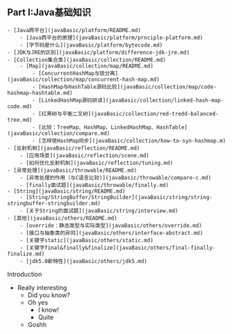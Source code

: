 ## Part I:Java基础知识
	- [Java跨平台](javaBasic/platform/README.md)
		- [Java跨平台的原理](javaBasic/platform/prnciple-platform.md)
		- [字节码是什么](javaBasic/platform/bytecode.md)
	- [JDK与JRE的区别](javaBasic/platform/difference-jdk-jre.md) 
	- [Collection集合类](javaBasic/collection/README.md) 
		- [Map](javaBasic/collection/map/README.md)
			- [ConcurrentHashMap与锁分离](javaBasic/collection/map/concurrent-hash-map.md)
			- [HashMap与HashTable源码比较](javaBasic/collection/map/code-hashmap-hashtable.md)
			- [LinkedHashMap源码研读](javaBasic/collection/linked-hash-map-code.md)
			- [红黑树与平衡二叉树](javaBasic/collection/red-tredd-balanced-tree.md)
			- [比较：TreeMap、HashMap、LinkedHashMap、HashTable](javaBasic/collection/compare.md) 
			- [怎样使HashMap同步](javaBasic/collection/how-to-syn-hashmap.m)
	- [反射机制](javaBasic/reflection/README.md)
		- [应用场景](javaBasic/reflection/scene.md)
		- [如何优化反射机制](javaBasic/reflection/tuning.md)
	- [异常处理](javaBasic/throwable/README.md)
		- [异常处理的作用（与C语言比较)](javaBasic/throwable/compare-c.md)
		- [finally面试题](javaBasic/throwable/finally.md)
	- [String](javaBasic/string/README.md)
		- [String/StringBuffer/StringBuilder](javaBasic/string/string-stringbuffer-stringbuilder.md)
		- [关于String的面试题](javaBasic/string/interview.md) 
	- [其他](javaBasic/others/README.md)
		- [override：静态类型与实际类型](javaBasic/others/override.md)
		- [接口与抽象类的异同](javaBasic/others/interface-abstract.md)
		- [关键字static](javaBasic/others/static.md)
		- [关键字final&finally&finalize](javaBasic/others/final-finally-finalize.md)
		- [jdk5.0新特性](javaBasic/others/jdk5.md) 
 
Introduction
* Really interesting
    * Did you know?
    * Oh yes
        * I know!
        * Quite
    * Goshh